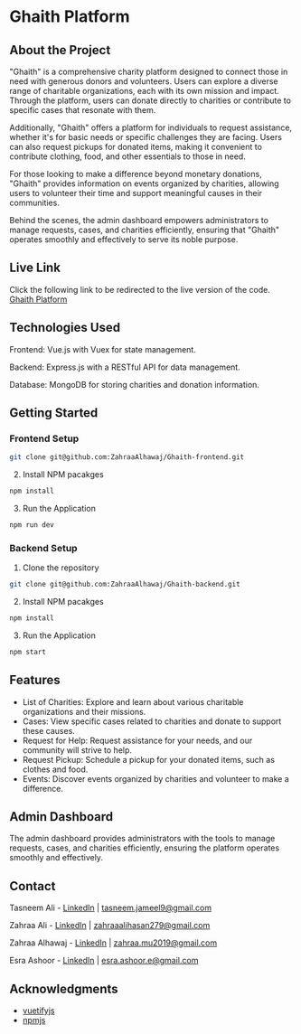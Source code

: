 # Ghaith Platform

## About the Project

"Ghaith" is a comprehensive charity platform designed to connect those in need with generous donors and volunteers. Users can explore a diverse range of charitable organizations, each with its own mission and impact. Through the platform, users can donate directly to charities or contribute to specific cases that resonate with them.

Additionally, "Ghaith" offers a platform for individuals to request assistance, whether it's for basic needs or specific challenges they are facing. Users can also request pickups for donated items, making it convenient to contribute clothing, food, and other essentials to those in need.

For those looking to make a difference beyond monetary donations, "Ghaith" provides information on events organized by charities, allowing users to volunteer their time and support meaningful causes in their communities.

Behind the scenes, the admin dashboard empowers administrators to manage requests, cases, and charities efficiently, ensuring that "Ghaith" operates smoothly and effectively to serve its noble purpose.

## Live Link

Click the following link to be redirected to the live version of the code. [Ghaith Platform]()

## Technologies Used

Frontend: Vue.js with Vuex for state management.

Backend: Express.js with a RESTful API for data management.

Database: MongoDB for storing charities and donation information.

## Getting Started

### Frontend Setup

```sh
git clone git@github.com:ZahraaAlhawaj/Ghaith-frontend.git
```

2. Install NPM pacakges

```sh
npm install
```

3. Run the Application

```sh
npm run dev
```

### Backend Setup

1. Clone the repository

```sh
git clone git@github.com:ZahraaAlhawaj/Ghaith-backend.git
```

2. Install NPM pacakges

```sh
npm install
```

3. Run the Application

```sh
npm start
```

## Features

- List of Charities: Explore and learn about various charitable organizations and their missions.
- Cases: View specific cases related to charities and donate to support these causes.
- Request for Help: Request assistance for your needs, and our community will strive to help.
- Request Pickup: Schedule a pickup for your donated items, such as clothes and food.
- Events: Discover events organized by charities and volunteer to make a difference.

## Admin Dashboard

The admin dashboard provides administrators with the tools to manage requests, cases, and charities efficiently, ensuring the platform operates smoothly and effectively.

## Contact

Tasneem Ali - [LinkedIn](https://www.linkedin.com/in/tasneem-jameel-ali/) | tasneem.jameel9@gmail.com

Zahraa Ali - [LinkedIn]() | zahraaalihasan279@gmail.com

Zahraa Alhawaj - [LinkedIn]() |
zahraa.mu2019@gmail.com

Esra Ashoor - [LinkedIn]() |
esra.ashoor.e@gmail.com

## Acknowledgments

- [vuetifyjs](https://vuetifyjs.com/en/)
- [npmjs](https://www.npmjs.com/package/vue-social-sharing)
